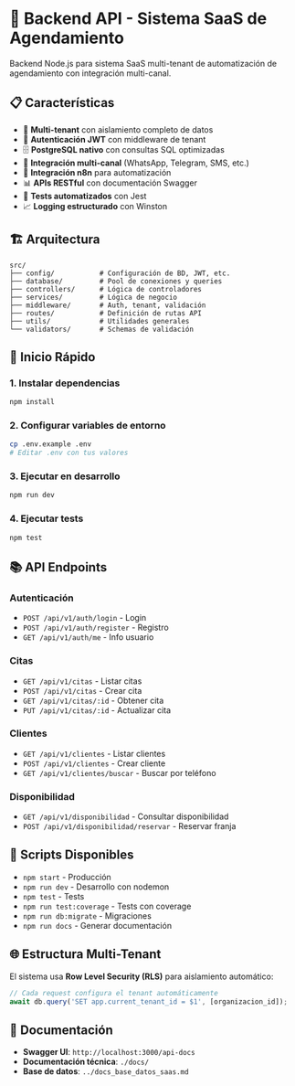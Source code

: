 # 🚀 Backend API - Sistema SaaS de Agendamiento

Backend Node.js para sistema SaaS multi-tenant de automatización de agendamiento con integración multi-canal.

## 📋 Características

- 🏢 **Multi-tenant** con aislamiento completo de datos
- 🔐 **Autenticación JWT** con middleware de tenant
- 🗄️ **PostgreSQL nativo** con consultas SQL optimizadas
- 📱 **Integración multi-canal** (WhatsApp, Telegram, SMS, etc.)
- 🤖 **Integración n8n** para automatización
- 📊 **APIs RESTful** con documentación Swagger
- 🧪 **Tests automatizados** con Jest
- 📈 **Logging estructurado** con Winston

## 🏗️ Arquitectura

```
src/
├── config/           # Configuración de BD, JWT, etc.
├── database/         # Pool de conexiones y queries
├── controllers/      # Lógica de controladores
├── services/         # Lógica de negocio
├── middleware/       # Auth, tenant, validación
├── routes/           # Definición de rutas API
├── utils/            # Utilidades generales
└── validators/       # Schemas de validación
```

## 🚀 Inicio Rápido

### 1. Instalar dependencias
```bash
npm install
```

### 2. Configurar variables de entorno
```bash
cp .env.example .env
# Editar .env con tus valores
```

### 3. Ejecutar en desarrollo
```bash
npm run dev
```

### 4. Ejecutar tests
```bash
npm test
```

## 📚 API Endpoints

### Autenticación
- `POST /api/v1/auth/login` - Login
- `POST /api/v1/auth/register` - Registro
- `GET /api/v1/auth/me` - Info usuario

### Citas
- `GET /api/v1/citas` - Listar citas
- `POST /api/v1/citas` - Crear cita
- `GET /api/v1/citas/:id` - Obtener cita
- `PUT /api/v1/citas/:id` - Actualizar cita

### Clientes
- `GET /api/v1/clientes` - Listar clientes
- `POST /api/v1/clientes` - Crear cliente
- `GET /api/v1/clientes/buscar` - Buscar por teléfono

### Disponibilidad
- `GET /api/v1/disponibilidad` - Consultar disponibilidad
- `POST /api/v1/disponibilidad/reservar` - Reservar franja

## 🔧 Scripts Disponibles

- `npm start` - Producción
- `npm run dev` - Desarrollo con nodemon
- `npm test` - Tests
- `npm run test:coverage` - Tests con coverage
- `npm run db:migrate` - Migraciones
- `npm run docs` - Generar documentación

## 🌐 Estructura Multi-Tenant

El sistema usa **Row Level Security (RLS)** para aislamiento automático:

```javascript
// Cada request configura el tenant automáticamente
await db.query('SET app.current_tenant_id = $1', [organizacion_id]);
```

## 📖 Documentación

- **Swagger UI**: `http://localhost:3000/api-docs`
- **Documentación técnica**: `./docs/`
- **Base de datos**: `../docs_base_datos_saas.md`
